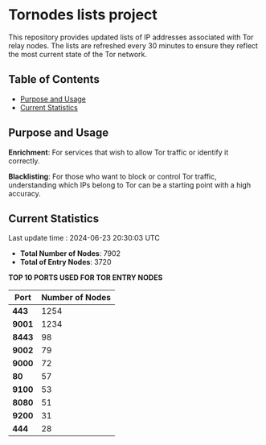 # Tornodes lists project

This repository provides updated lists of IP addresses associated with Tor relay nodes. The lists are refreshed every 30 minutes to ensure they reflect the most current state of the Tor network.

## Table of Contents

- [Purpose and Usage](#purpose-and-usage)
- [Current Statistics](#current-statistics)


## Purpose and Usage

**Enrichment**: For services that wish to allow Tor traffic or identify it correctly.

**Blacklisting**: For those who want to block or control Tor traffic, understanding which IPs belong to Tor can be a starting point with a high accuracy.

## Current Statistics

Last update time : 2024-06-23 20:30:03 UTC

- **Total Number of Nodes**: 7902
- **Total of Entry Nodes**: 3720

**TOP 10 PORTS USED FOR TOR ENTRY NODES**

| **Port** | **Number of Nodes** |
|------|-----------------|
| **443**   | 1254  |
| **9001**   | 1234  |
| **8443**   | 98  |
| **9002**   | 79  |
| **9000**   | 72  |
| **80**   | 57  |
| **9100**   | 53  |
| **8080**   | 51  |
| **9200**   | 31  |
| **444**   | 28  |

